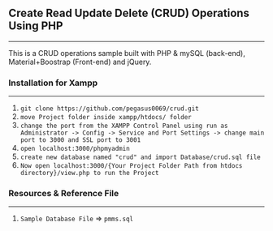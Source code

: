 ## Create Read Update Delete (CRUD) Operations Using PHP

---

This is a CRUD operations sample built with PHP & mySQL (back-end), Material+Boostrap (Front-end) and jQuery.

### Installation for Xampp

---

1. `git clone https://github.com/pegasus0069/crud.git`
2. `move Project folder inside xampp/htdocs/ folder`
3. `change the port from the XAMPP Control Panel using run as Administrator -> Config -> Service and Port Settings -> change main port to 3000 and SSL port to 3001`
4. `open localhost:3000/phpmyadmin`
5. `create new database named "crud" and import Database/crud.sql file`
6. `Now open localhost:3000/{Your Project Folder Path from htdocs directory}/view.php to run the Project`

### Resources & Reference File

---

1. `Sample Database File` => `pmms.sql`
